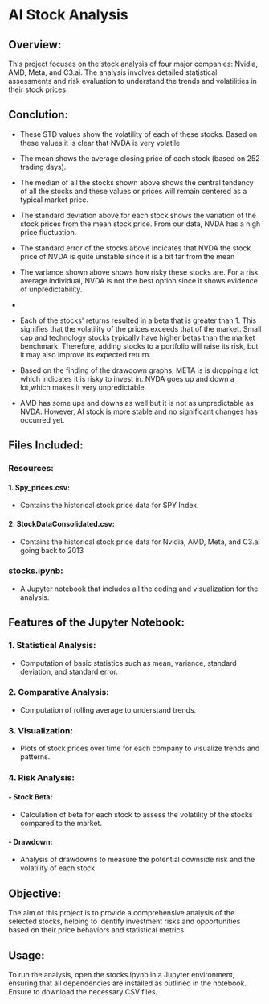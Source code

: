 # AI Stock Analysis

## Overview:
This project focuses on the stock analysis of four major companies: Nvidia, AMD, Meta, and C3.ai. The analysis involves detailed statistical assessments and risk evaluation to understand the trends and volatilities in their stock prices.

## Conclution: 
- These STD values show the volatility of each of these stocks. Based on these values it is clear that NVDA is very volatile
- The mean shows the average closing price of each stock (based on 252 trading days).
- The median of all the stocks shown above shows the central tendency of all the stocks and these values or prices will remain centered as a typical market price.
- The standard deviation above for each stock shows the variation of the stock prices from the mean stock price. From our data, NVDA has a high price fluctuation.
- The standard error of the stocks above indicates that NVDA the stock price of NVDA is quite unstable since it is a bit far from the mean
- The variance shown above shows how risky these stocks are. For a risk average individual, NVDA is not the best option since it shows evidence of unpredictability.

-
- Each of the stocks' returns resulted in a beta that is greater than 1. This signifies that the volatility of the prices exceeds that of the market. Small cap and technology stocks typically have higher betas than the market benchmark. Therefore, adding stocks to a portfolio will raise its risk, but it may also improve its expected return.
- Based on the finding of the drawdown graphs, META is is dropping a lot, which indicates it is risky to invest in. NVDA goes up and down a lot,which makes it very unpredictable. 
- AMD has some ups and downs as well but it is not as unpredictable as NVDA. However,  AI stock is more stable and no significant changes has occurred yet. 

## Files Included:
### Resources:
#### 1. Spy_prices.csv: 
  - Contains the historical stock price data for SPY Index.
#### 2. StockDataConsolidated.csv: 
  - Contains the historical stock price data for Nvidia, AMD, Meta, and C3.ai going back to 2013
### stocks.ipynb: 
  - A Jupyter notebook that includes all the coding and visualization for the analysis.

## Features of the Jupyter Notebook:

### 1. Statistical Analysis: 
- Computation of basic statistics such as mean, variance, standard deviation,  and standard  error.
### 2. Comparative Analysis: 
- Computation of rolling average to understand trends.
### 3. Visualization: 
- Plots of stock prices over time for each company to visualize trends and patterns.
### 4. Risk Analysis:
#### - Stock Beta: 
  - Calculation of beta for each stock to assess the volatility of the stocks compared to the market.
#### - Drawdown: 
  - Analysis of drawdowns to measure the potential downside risk and the volatility of each stock.

## Objective:
The aim of this project is to provide a comprehensive analysis of the selected stocks, helping to identify investment risks and opportunities based on their price behaviors and statistical metrics.

## Usage:
To run the analysis, open the stocks.ipynb in a Jupyter environment, ensuring that all dependencies are installed as outlined in the notebook. Ensure to download the necessary CSV files.
